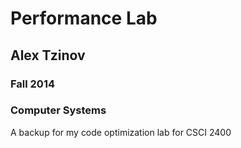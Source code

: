 <h1> Performance Lab </h1>
<h2> Alex Tzinov </h2>
<h3> Fall 2014 </h3>
<h3> Computer Systems </h3>

<p> A backup for my code optimization lab for CSCI 2400 </p>
